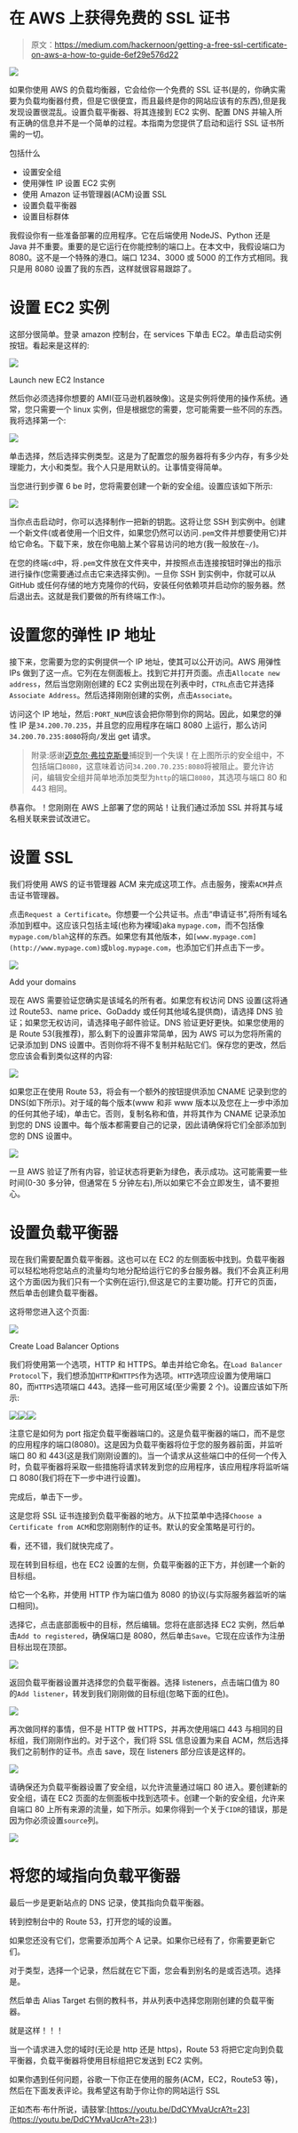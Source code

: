 # 在 AWS 上获得免费的 SSL 证书

> 原文：<https://medium.com/hackernoon/getting-a-free-ssl-certificate-on-aws-a-how-to-guide-6ef29e576d22>

![](img/ca9589bd7196ba6ef423f4807b342bb4.png)

如果你使用 AWS 的负载均衡器，它会给你一个免费的 SSL 证书(是的，你确实需要为负载均衡器付费，但是它很便宜，而且最终是你的网站应该有的东西),但是我发现设置很混乱。设置负载平衡器、将其连接到 EC2 实例、配置 DNS 并输入所有正确的信息并不是一个简单的过程。本指南为您提供了启动和运行 SSL 证书所需的一切。

包括什么

*   设置安全组
*   使用弹性 IP 设置 EC2 实例
*   使用 Amazon 证书管理器(ACM)设置 SSL
*   设置负载平衡器
*   设置目标群体

我假设你有一些准备部署的应用程序。它在后端使用 NodeJS、Python 还是 Java 并不重要。重要的是它运行在你能控制的端口上。在本文中，我假设端口为 8080。这不是一个特殊的港口。端口 1234、3000 或 5000 的工作方式相同。我只是用 8080 设置了我的东西，这样就很容易跟踪了。

# **设置 EC2 实例**

这部分很简单。登录 amazon 控制台，在 services 下单击 EC2。单击启动实例按钮。看起来是这样的:

![](img/72ae877e8d24303dabde114a44c99bab.png)

Launch new EC2 Instance

然后你必须选择你想要的 AMI(亚马逊机器映像)。这是实例将使用的操作系统。通常，您只需要一个 linux 实例，但是根据您的需要，您可能需要一些不同的东西。我将选择第一个:

![](img/1b3a26c52acd03fbc82fa18eb1944398.png)

单击选择，然后选择实例类型。这是为了配置您的服务器将有多少内存，有多少处理能力，大小和类型。我个人只是用默认的。让事情变得简单。

当您进行到步骤 6 be 时，您将需要创建一个新的安全组。设置应该如下所示:

![](img/a3acd9c09d33497ad1bd4e434bd98e5e.png)

当你点击启动时，你可以选择制作一把新的钥匙。这将让您 SSH 到实例中。创建一个新文件(或者使用一个旧文件，如果您仍然可以访问`.pem`文件并想要使用它)并给它命名。下载下来，放在你电脑上某个容易访问的地方(我一般放在`~/`)。

在您的终端`cd`中，将`.pem`文件放在文件夹中，并按照点击连接按钮时弹出的指示进行操作(您需要通过点击它来选择实例)。一旦你 SSH 到实例中，你就可以从 GitHub 或任何存储的地方克隆你的代码，安装任何依赖项并启动你的服务器。然后退出去。这就是我们要做的所有终端工作:)。

# 设置您的弹性 IP 地址

接下来，您需要为您的实例提供一个 IP 地址，使其可以公开访问。AWS 用弹性 IPs 做到了这一点。它列在左侧面板上。找到它并打开页面。点击`Allocate new address`，然后当您刚刚创建的 EC2 实例出现在列表中时，`CTRL`点击它并选择`Associate Address`。然后选择刚刚创建的实例，点击`Associate`。

访问这个 IP 地址，然后`:PORT_NUM`应该会把你带到你的网站。因此，如果您的弹性 IP 是`34.200.70.235`，并且您的应用程序在端口 8080 上运行，那么访问`34.200.70.235:8080`将向`/`发出 get 请求。

> 附录:感谢[迈克尔·弗拉克斯曼](https://medium.com/u/4970c5a0d076?source=post_page-----6ef29e576d22--------------------------------)捕捉到一个失误！在上图所示的安全组中，不包括端口`8080`，这意味着访问`34.200.70.235:8080`将被阻止。要允许访问，编辑安全组并简单地添加类型为`http`的端口`8080`，其选项与端口 80 和 443 相同。

恭喜你。！您刚刚在 AWS 上部署了您的网站！让我们通过添加 SSL 并将其与域名相关联来尝试改进它。

# 设置 SSL

我们将使用 AWS 的证书管理器 ACM 来完成这项工作。点击服务，搜索`ACM`并点击证书管理器。

点击`Request a Certificate`。你想要一个公共证书。点击“申请证书”,将所有域名添加到框中。这应该只包括主域(也称为裸域)aka `mypage.com`，而不包括像`mypage.com/blah`这样的东西。如果您有其他版本，如`[www.mypage.com](http://www.mypage.com)`或`blog.mypage.com`，也添加它们并点击下一步。

![](img/1f9e8a9fe98349498b96b7e52c1bb97f.png)

Add your domains

现在 AWS 需要验证您确实是该域名的所有者。如果您有权访问 DNS 设置(这将通过 Route53、name price、GoDaddy 或任何其他域名提供商)，请选择 DNS 验证；如果您无权访问，请选择电子邮件验证。DNS 验证更好更快。如果您使用的是 Route 53(我推荐)，那么剩下的设置非常简单，因为 AWS 可以为您将所需的记录添加到 DNS 设置中。否则你将不得不复制并粘贴它们。保存您的更改，然后您应该会看到类似这样的内容:

![](img/a32f1d167ec5d035c2fbc369e58aa599.png)

如果您正在使用 Route 53，将会有一个额外的按钮提供添加 CNAME 记录到您的 DNS(如下所示)。对于域的每个版本(www 和非 www 版本以及您在上一步中添加的任何其他子域)，单击它。否则，复制名称和值，并将其作为 CNAME 记录添加到您的 DNS 设置中。每个版本都需要自己的记录，因此请确保将它们全部添加到您的 DNS 设置中。

![](img/2c352a42d82399c5f1a2a7f90838fd34.png)

一旦 AWS 验证了所有内容，验证状态将更新为绿色，表示成功。这可能需要一些时间(0-30 多分钟，但通常在 5 分钟左右),所以如果它不会立即发生，请不要担心。

# 设置负载平衡器

现在我们需要配置负载平衡器。这也可以在 EC2 的左侧面板中找到。负载平衡器可以轻松地将您站点的流量均匀地分配给运行它的多台服务器。我们不会真正利用这个方面(因为我们只有一个实例在运行),但这是它的主要功能。打开它的页面，然后单击创建负载平衡器。

这将带您进入这个页面:

![](img/4aa5d2022003149cb56e0e43e40c0b1d.png)

Create Load Balancer Options

我们将使用第一个选项，HTTP 和 HTTPS。单击并给它命名。在`Load Balancer Protocol`下，我们想添加`HTTP`和`HTTPS`作为选项。`HTTP`选项应设置为使用端口 80，而`HTTPS`选项端口 443。选择一些可用区域(至少需要 2 个)。设置应该如下所示:

![](img/8662a7a188565f57fe176b967d5c3b74.png)![](img/da25c74ce217471cafe638739023a82a.png)![](img/5df4939934cb1c4931a01534e38bb655.png)

注意它是如何为 port 指定负载平衡器端口的。这是负载平衡器的端口，而不是您的应用程序的端口(8080)。这是因为负载平衡器将位于您的服务器前面，并监听端口 80 和 443(这是我们刚刚设置的)。当一个请求从这些端口中的任何一个传入时，负载平衡器将采取一些措施将请求转发到您的应用程序，该应用程序将监听端口 8080(我们将在下一步中进行设置)。

完成后，单击下一步。

这是您将 SSL 证书连接到负载平衡器的地方。从下拉菜单中选择`Choose a Certificate from ACM`和您刚刚制作的证书。默认的安全策略是可行的。

看，还不错，我们就快完成了。

现在转到目标组，也在 EC2 设置的左侧，负载平衡器的正下方，并创建一个新的目标组。

给它一个名称，并使用 HTTP 作为端口值为 8080 的协议(与实际服务器监听的端口相同)。

选择它，点击底部面板中的目标，然后编辑。您将在底部选择 EC2 实例，然后单击`Add to registered`，确保端口是 8080，然后单击`Save`。它现在应该作为注册目标出现在顶部。

![](img/275298866a1bb5df7c6628cf36fd85f1.png)

返回负载平衡器设置并选择您的负载平衡器。选择 listeners，点击端口值为 80 的`Add listener`，转发到我们刚刚做的目标组(忽略下面的红色)。

![](img/a32345d86ae4865def16f718184beb7c.png)

再次做同样的事情，但不是 HTTP 做 HTTPS，并再次使用端口 443 与相同的目标组，我们刚刚作出的。对于这个，我们将 SSL 信息设置为来自 ACM，然后选择我们之前制作的证书。点击 save，现在 listeners 部分应该是这样的。

![](img/152286425a8789f84c1d743383acd4bf.png)

请确保还为负载平衡器设置了安全组，以允许流量通过端口 80 进入。要创建新的安全组，请在 EC2 页面的左侧面板中找到选项卡。创建一个新的安全组，允许来自端口 80 上所有来源的流量，如下所示。如果你得到一个关于`CIDR`的错误，那是因为你必须设置`source`列。

![](img/e306d6f9635d78fcae0dc97201fcd5b0.png)

# 将您的域指向负载平衡器

最后一步是更新站点的 DNS 记录，使其指向负载平衡器。

转到控制台中的 Route 53，打开您的域的设置。

如果您还没有它们，您需要添加两个 A 记录。如果你已经有了，你需要更新它们。

对于类型，选择一个记录，然后就在它下面，您会看到别名的是或否选项。选择是。

然后单击 Alias Target 右侧的教科书，并从列表中选择您刚刚创建的负载平衡器。

就是这样！！！

当一个请求进入您的域时(无论是 http 还是 https)，Route 53 将把它定向到负载平衡器，负载平衡器将使用目标组把它发送到 EC2 实例。

如果你遇到任何问题，谷歌一下你正在使用的服务(ACM，EC2，Route53 等)，然后在下面发表评论。我希望这有助于你让你的网站运行 SSL

正如杰布·布什所说，请鼓掌:[https://youtu.be/DdCYMvaUcrA?t=23](https://youtu.be/DdCYMvaUcrA?t=23):)